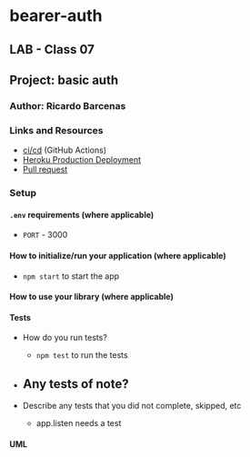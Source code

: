 # bearer-auth

## LAB - Class 07

## Project: basic auth

### Author: Ricardo Barcenas

### Links and Resources

- [ci/cd]() (GitHub Actions)
- [Heroku Production Deployment](https://ricardob-bearer-auth.herokuapp.com/)
- [Pull request]()

### Setup

#### `.env` requirements (where applicable)

- `PORT` - 3000

#### How to initialize/run your application (where applicable)

- `npm start` to start the app

#### How to use your library (where applicable)

#### Tests

- How do you run tests?
  -  `npm test` to run the tests
- Any tests of note?
  - 

- Describe any tests that you did not complete, skipped, etc
  - app.listen needs a test

#### UML

<!-- ![UML](assets/) -->
